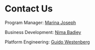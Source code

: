 # Contact Us

Program Manager: [Marina Joseph](mailto:mjoseph@pivotal.io)

Business Development: [Nima Badiey](mailto:nbadiey@pivotal.io)

Platform Engineering: [Guido Westenberg](mailto:gwestenberg@pivotal.io)
